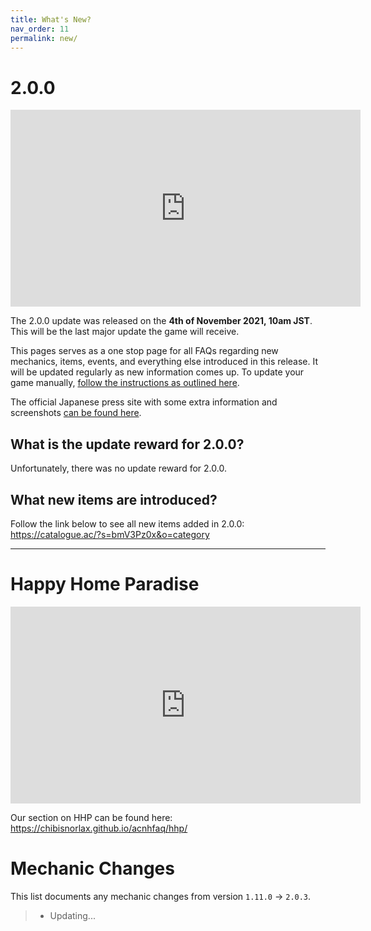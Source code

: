 ```yaml
---
title: What's New?
nav_order: 11
permalink: new/
---
```


# 2.0.0

<div class="videoWrapper">
    <iframe width="560" height="315" src="https://www.youtube.com/embed/aZ3QC8e1_yg" frameborder="0" allow="accelerometer; autoplay; clipboard-write; encrypted-media; gyroscope; picture-in-picture" allowfullscreen></iframe>
</div>

The 2.0.0 update was released on the **4th of November 2021, 10am JST**. This will be the last major update the game will receive.

This pages serves as a one stop page for all FAQs regarding new mechanics, items, events, and everything else introduced in this release. It will be updated regularly as new information comes up. To update your game manually, [follow the instructions as outlined here](/acnhfaq/misc/#how-do-i-manually-update-my-acnh-game).

The official Japanese press site with some extra information and screenshots [can be found here](https://topics.nintendo.co.jp/article/dc035d79-e1f7-4f7d-ab4b-c87524ea7f08).

## What is the update reward for 2.0.0?
Unfortunately, there was no update reward for 2.0.0.

## What new items are introduced?
Follow the link below to see all new items added in 2.0.0:     
<https://catalogue.ac/?s=bmV3Pz0x&o=category>

* * *
# Happy Home Paradise

<div class="videoWrapper">
    <iframe width="560" height="315" src="https://www.youtube.com/embed/pu76c3HCKg4" frameborder="0" allow="accelerometer; autoplay; clipboard-write; encrypted-media; gyroscope; picture-in-picture" allowfullscreen></iframe>
</div>

Our section on HHP can be found here:<br/>
<https://chibisnorlax.github.io/acnhfaq/hhp/>

# Mechanic Changes

This list documents any mechanic changes from version `1.11.0` -> `2.0.3`.
> - Updating...


<!--This list documents any mechanic changes from version `1.10.0` -> `1.11.0`.
> - No mechanic changes reported.

 This list documents any mechanic changes from version `1.6.0` -> `1.7.0`.
- Regarding villager gifting:
    - All hand gifted clothing (aside from wetsuits) are now unsafe. (They will store them)
    - Clothing can now be placed on top of surfaces in villagers' houses. 
    - Shoes are now able to be placed in villagers' houses.
    - Some items in villager houses are now rotated inward instead of facing the wall.
    - Wreath glitch appears to be fixed.
- It is now possible for villagers to have the move out bubble before having the first K.K. concert.
- Snowballs now have less strict spawn conditions. 
- Celeste can now show up on a Sunday. -->

<!-- No mechanic changes have been reported for `1.7.0` -> `1.8.0` yet. -->
<!-- 
This list documents any mechanic changes from version `1.8.0` -> `1.9.0`.
- Regarding villager gifting:
    - The "fruit stack" trick to get villager photos via mail no longer works. However, if the individual item in a stack is worth 750+ bells, the villager can still send their photo via mail.
    - Villager photos can now be placed on surfaces in villager homes.  -->
    
<!-- This list documents any mechanic changes from version `1.9.0` -> `1.10.0`.
> - Users can now click the minus button to exit dreams.-->
